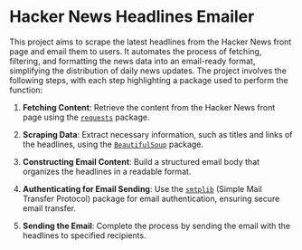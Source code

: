 # Hacker News Headlines Emailer

This project aims to scrape the latest headlines from the Hacker News front page and email them to users. It automates the process of fetching, filtering, and formatting the news data into an email-ready format, simplifying the distribution of daily news updates. The project involves the following steps, with each step highlighting a package used to perform the function:

1. **Fetching Content**: Retrieve the content from the Hacker News front page using the [`requests`](https://docs.python-requests.org/en/latest/) package.

2. **Scraping Data**: Extract necessary information, such as titles and links of the headlines, using the [`BeautifulSoup`](https://www.crummy.com/software/BeautifulSoup/bs4/doc/) package.

3. **Constructing Email Content**: Build a structured email body that organizes the headlines in a readable format.

4. **Authenticating for Email Sending**: Use the [`smtplib`](https://docs.python.org/3/library/smtplib.html) (Simple Mail Transfer Protocol) package for email authentication, ensuring secure email transfer.

5. **Sending the Email**: Complete the process by sending the email with the headlines to specified recipients.
